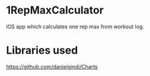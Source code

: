 # 1RepMaxCalculator
iOS app which calculates one rep max from workout log.

# Libraries used
https://github.com/danielgindi/Charts
